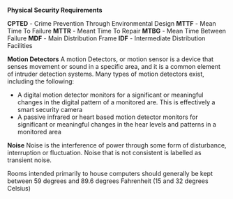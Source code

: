 **Physical Security Requirements** 

**CPTED** - Crime Prevention Through Environmental Design
**MTTF** - Mean Time To Failure
**MTTR** - Meant Time To Repair
**MTBG** - Mean Time Between Failure
**MDF** - Main Distribution Frame
**IDF** - Intermediate Distribution Facilities


**Motion Detectors** 
A motion Detectors, or motion sensor is a device that senses movement or sound in a specific area, and it is a common element of intruder detection systems. Many types of motion detectors exist, including the following:
- A digital motion detector monitors for a significant or meaningful changes in the digital pattern of a monitored are. This is effectively a smart security camera
- A passive infrared or heart based motion detector monitors for significant or meaningful changes in the hear levels and patterns in a monitored area 

**Noise**
Noise is the interference of power through some form of disturbance, interruption or fluctuation. Noise that is not consistent is labelled as transient noise. 

Rooms intended primarily to house computers should generally be kept between 59 degrees and 89.6 degrees Fahrenheit (15 and 32 degrees Celsius)